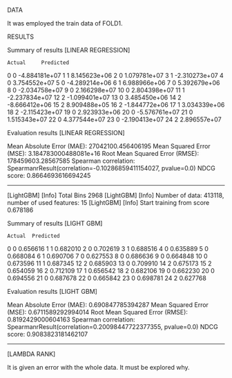 DATA

It was employed the train data of FOLD1.

RESULTS

Summary of results [LINEAR REGRESSION]

    Actual     Predicted
0        0 -4.884181e+07
1        1  8.145623e+06
2        0  1.079781e+07
3        1 -2.310273e+07
4        0  3.754552e+07
5        0 -4.289214e+06
6        1  6.988966e+06
7        0  5.392679e+06
8        0 -2.034758e+07
9        0  2.166298e+07
10       0  2.804398e+07
11       1 -2.237834e+07
12       2 -1.099401e+07
13       0  3.485450e+06
14       2 -8.666412e+06
15       2  8.909488e+05
16       2 -1.844772e+06
17       1  3.034339e+06
18       2 -2.115423e+07
19       0  2.923933e+06
20       0 -5.576761e+07
21       0  1.515343e+07
22       0  4.377544e+07
23       0 -2.190413e+07
24       2  2.896557e+07

Evaluation results [LINEAR REGRESSION]

Mean Absolute Error (MAE): 27042100.456406195
Mean Squared Error (MSE): 3.184783000488081e+16
Root Mean Squared Error (RMSE): 178459603.28567585
Spearman correlation: SpearmanrResult(correlation=-0.10286859411154027, pvalue=0.0)
NDCG score:  0.8664693616694245

------------------------------------------------------------------------------------

[LightGBM] [Info] Total Bins 2968
[LightGBM] [Info] Number of data: 413118, number of used features: 15
[LightGBM] [Info] Start training from score 0.678186

Summary of results [LIGHT GBM]

    Actual  Predicted
0        0   0.656616
1        1   0.682010
2        0   0.702619
3        1   0.688516
4        0   0.635889
5        0   0.668084
6        1   0.690706
7        0   0.627553
8        0   0.686636
9        0   0.664848
10       0   0.673596
11       1   0.687345
12       2   0.685903
13       0   0.709910
14       2   0.675173
15       2   0.654059
16       2   0.712109
17       1   0.656542
18       2   0.682106
19       0   0.662230
20       0   0.694556
21       0   0.687678
22       0   0.665842
23       0   0.698781
24       2   0.627768

Evaluation results [LIGHT GBM]

Mean Absolute Error (MAE): 0.690847785394287
Mean Squared Error (MSE): 0.6711589292994014
Root Mean Squared Error (RMSE): 0.8192429000604163
Spearman correlation: SpearmanrResult(correlation=0.20098447722377355, pvalue=0.0)
NDCG score:  0.9083823181462107

------------------------------------------------------------------------------------

[LAMBDA RANK]

It is given an error with the whole data. It must be explored why.

